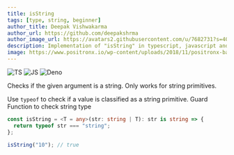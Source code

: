 ```yaml
---
title: isString
tags: [type, string, beginner]
author_title: Deepak Vishwakarma
author_url: https://github.com/deepakshrma
author_image_url: https://avatars2.githubusercontent.com/u/7682731?s=400
description: Implementation of "isString" in typescript, javascript and deno.
image: https://www.positronx.io/wp-content/uploads/2018/11/positronx-banner-1152-1.jpg
---
```


![TS](https://img.shields.io/badge/supports-typescript-blue.svg?style=flat-square)
![JS](https://img.shields.io/badge/supports-javascript-yellow.svg?style=flat-square)
![Deno](https://img.shields.io/badge/supports-deno-green.svg?style=flat-square)

Checks if the given argument is a string. Only works for string primitives.

Use `typeof` to check if a value is classified as a string primitive.
Guard Function to check string type

```ts title="typescript"
const isString = <T = any>(str: string | T): str is string => {
  return typeof str === "string";
};
```

```ts title="typescript"
isString("10"); // true
```
